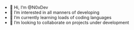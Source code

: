 - 👋 Hi, I’m @N0xDev
- 👀 I’m interested in all manners of developing
- 🌱 I’m currently learning loads of coding languages
- 💞️ I’m looking to collaborate on projects under development

<!---
N0xDev/N0xDev is a ✨ special ✨ repository because its `README.md` (this file) appears on your GitHub profile.
You can click the Preview link to take a look at your changes.
--->
